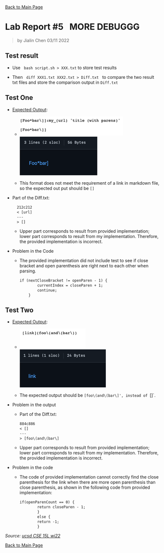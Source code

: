 [Back to Main Page](index.md)

# Lab Report #5 &nbsp; MORE DEBUGGG

> by Jialin Chen 03/11 2022

## Test result

* Use &nbsp; `bash script.sh > XXX.txt` to store test results

* Then &nbsp; `diff XXX1.txt XXX2.txt > Diff.txt` &nbsp; to compare the two result txt files and store the comparison output in `Diff.txt`

## Test One

* [Expected Output](https://github.com/ucsd-cse15l-w22/markdown-parse/blob/main/test-files/194.md):

    * ![lab5_t1code](lab5_t1code.png) ![lab5_t1expt](lab5_t1expt.png)

    * This format does not meet the requirement of a link in markdown file, so the expected out put should be `[]`

* Part of the Diff.txt:

        212c212
        < [url]
        ---
        > []

    * Upper part corresponds to result from provided implementation; lower part corresponds to result from my implementation. Therefore, the provided implementation is incorrect.
    
* Problem in the Code

    * The provided implementation did not include test to see if close bracket and open parenthesis are right next to each other when parsing.

        ```
        if (nextCloseBracket != openParen - 1) {
                currentIndex = closeParen + 1;
                continue;
            }
        ```

## Test Two

* [Expected Output](https://github.com/ucsd-cse15l-w22/markdown-parse/blob/main/test-files/497.md):

    * ![lab5_t2code](lab5_t2code.png) ![lab5_t2expt](lab5_t2expt.png)

    * The expected output should be `[foo\(and\(bar\]', instead of `[]`.

* Problem in the output

    * Part of the Diff.txt:

        ```
        884c886
        < []
        ---
        > [foo\(and\(bar\]
        ```

    * Upper part corresponds to result from provided implementation; lower part corresponds to result from my implementation. Therefore, the provided implementation is incorrect.

 * Problem in the code

    * The code of provided implementation cannot correctly find the close parenthesis for the link when there are more open parenthesis than close parenthesis, as shown in the following code from provided implementation:
        ```
        if(openParenCount == 0) {
                return closeParen - 1;
                }
                else {
                return -1;
                }
        ```

*Source: [ucsd CSE 15L wi22](https://ucsd-cse15l-w22.github.io/week/week10/#lab-report-5)*

[Back to Main Page](index.md)